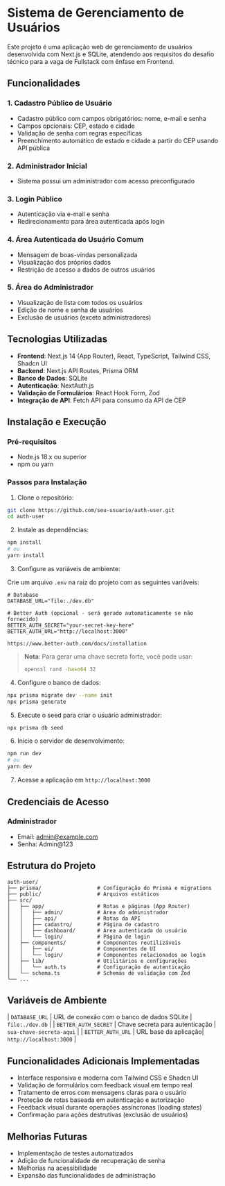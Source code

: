 # Sistema de Gerenciamento de Usuários

Este projeto é uma aplicação web de gerenciamento de usuários desenvolvida com Next.js e SQLite, atendendo aos requisitos do desafio técnico para a vaga de Fullstack com ênfase em Frontend.

## Funcionalidades

### 1. Cadastro Público de Usuário
- Cadastro público com campos obrigatórios: nome, e-mail e senha
- Campos opcionais: CEP, estado e cidade
- Validação de senha com regras específicas
- Preenchimento automático de estado e cidade a partir do CEP usando API pública

### 2. Administrador Inicial
- Sistema possui um administrador com acesso preconfigurado

### 3. Login Público
- Autenticação via e-mail e senha
- Redirecionamento para área autenticada após login

### 4. Área Autenticada do Usuário Comum
- Mensagem de boas-vindas personalizada
- Visualização dos próprios dados
- Restrição de acesso a dados de outros usuários

### 5. Área do Administrador
- Visualização de lista com todos os usuários
- Edição de nome e senha de usuários
- Exclusão de usuários (exceto administradores)

## Tecnologias Utilizadas

- **Frontend**: Next.js 14 (App Router), React, TypeScript, Tailwind CSS, Shadcn UI
- **Backend**: Next.js API Routes, Prisma ORM
- **Banco de Dados**: SQLite
- **Autenticação**: NextAuth.js
- **Validação de Formulários**: React Hook Form, Zod
- **Integração de API**: Fetch API para consumo da API de CEP

## Instalação e Execução

### Pré-requisitos

- Node.js 18.x ou superior
- npm ou yarn

### Passos para Instalação

1. Clone o repositório:
```bash
git clone https://github.com/seu-usuario/auth-user.git
cd auth-user
```

2. Instale as dependências:
```bash
npm install
# ou
yarn install
```

3. Configure as variáveis de ambiente:

Crie um arquivo `.env` na raiz do projeto com as seguintes variáveis:

```env
# Database
DATABASE_URL="file:./dev.db"

# Better Auth (opcional - será gerado automaticamente se não fornecido)
BETTER_AUTH_SECRET="your-secret-key-here"
BETTER_AUTH_URL="http://localhost:3000"

https://www.better-auth.com/docs/installation
```

> **Nota**: Para gerar uma chave secreta forte, você pode usar:
> ```bash
> openssl rand -base64 32
> ```

4. Configure o banco de dados:
```bash
npx prisma migrate dev --name init
npx prisma generate
```

5. Execute o seed para criar o usuário administrador:
```bash
npx prisma db seed
```

6. Inicie o servidor de desenvolvimento:
```bash
npm run dev
# ou
yarn dev
```

7. Acesse a aplicação em `http://localhost:3000`

## Credenciais de Acesso

### Administrador
- Email: admin@example.com
- Senha: Admin@123

## Estrutura do Projeto

```
auth-user/
├── prisma/                  # Configuração do Prisma e migrations
├── public/                  # Arquivos estáticos
├── src/
│   ├── app/                 # Rotas e páginas (App Router)
│   │   ├── admin/           # Área do administrador
│   │   ├── api/             # Rotas da API
│   │   ├── cadastro/        # Página de cadastro
│   │   ├── dashboard/       # Área autenticada do usuário
│   │   └── login/           # Página de login
│   ├── components/          # Componentes reutilizáveis
│   │   ├── ui/              # Componentes de UI
│   │   └── login/           # Componentes relacionados ao login
│   ├── lib/                 # Utilitários e configurações
│   │   └── auth.ts          # Configuração de autenticação
│   └── schema.ts            # Schemas de validação com Zod
└── ...
```

## Variáveis de Ambiente


| `DATABASE_URL` | URL de conexão com o banco de dados SQLite | `file:./dev.db` |
| `BETTER_AUTH_SECRET` | Chave secreta para autenticação | `sua-chave-secreta-aqui` |
| `BETTER_AUTH_URL` | URL base da aplicação| `http://localhost:3000` |

## Funcionalidades Adicionais Implementadas

- Interface responsiva e moderna com Tailwind CSS e Shadcn UI
- Validação de formulários com feedback visual em tempo real
- Tratamento de erros com mensagens claras para o usuário
- Proteção de rotas baseada em autenticação e autorização
- Feedback visual durante operações assíncronas (loading states)
- Confirmação para ações destrutivas (exclusão de usuários)

## Melhorias Futuras

- Implementação de testes automatizados
- Adição de funcionalidade de recuperação de senha
- Melhorias na acessibilidade
- Expansão das funcionalidades de administração
